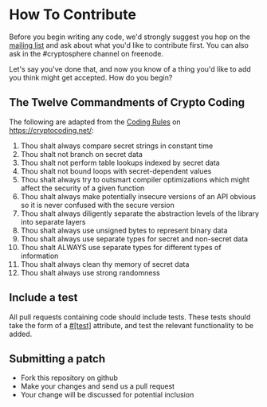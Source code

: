 How To Contribute
=================

Before you begin writing any code, we'd strongly suggest you hop on the
[mailing list] and ask about what you'd like to contribute first. You can
also ask in the #cryptosphere channel on freenode.

Let's say you've done that, and now you know of a thing you'd like to add you
think might get accepted. How do you begin?

[mailing list]: https://groups.google.com/forum/#!forum/clearcryptocode

## The Twelve Commandments of Crypto Coding

The following are adapted from the [Coding Rules] on https://cryptocoding.net/:

[Coding Rules]: https://cryptocoding.net/index.php/Coding_rules

1. Thou shalt always compare secret strings in constant time
2. Thou shalt not branch on secret data
3. Thou shalt not perform table lookups indexed by secret data
4. Thou shalt not bound loops with secret-dependent values
5. Thou shalt always try to outsmart compiler optimizations which might affect
   the security of a given function
6. Thou shalt always make potentially insecure versions of an API obvious so
   it is never confused with the secure version
7. Thou shalt always diligently separate the abstraction levels of the
   library into separate layers
8. Thou shalt always use unsigned bytes to represent binary data
9. Thou shalt always use separate types for secret and non-secret data
10. Thou shalt ALWAYS use separate types for different types of information
11. Thou shalt always clean thy memory of secret data
12. Thou shalt always use strong randomness

## Include a test

All pull requests containing code should include tests. These tests should
take the form of a [#[test]](http://static.rust-lang.org/doc/master/guide-testing.html)
attribute, and test the relevant functionality to be added.

## Submitting a patch

* Fork this repository on github
* Make your changes and send us a pull request
* Your change will be discussed for potential inclusion
